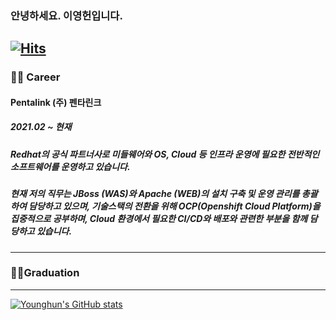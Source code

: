 ### 안녕하세요. 이영헌입니다.
[![Hits](https://hits.seeyoufarm.com/api/count/incr/badge.svg?url=https%3A%2F%2Fgithub.com%2Fdldudgjs31&count_bg=%2379C83D&title_bg=%23555555&icon=&icon_color=%23E7E7E7&title=hits&edge_flat=false)](https://hits.seeyoufarm.com)
---
### 👩‍💻 Career
#### Pentalink (주) 펜타린크
##### 2021.02 ~ 현재
##### Redhat의 공식 파트너사로 미들웨어와 OS, Cloud 등 인프라 운영에 필요한 전반적인 소프트웨어를 운영하고 있습니다.
##### 현재 저의 직무는 JBoss (WAS)와 Apache (WEB)의 설치 구축 및 운영 관리를 총괄하여 담당하고 있으며, 기술스택의 전환을 위해 OCP(Openshift Cloud Platform)을 집중적으로 공부하며, Cloud 환경에서 필요한 CI/CD와 배포와 관련한 부분을 함께 담당하고 있습니다.

---
### 👨‍🎓Graduation
---
[![Younghun's GitHub stats](https://github-readme-stats.vercel.app/api?username=dldudgjs31)](https://github.com/anuraghazra/github-readme-stats)

<!--
**dldudgjs31/dldudgjs31** is a ✨ _special_ ✨ repository because its `README.md` (this file) appears on your GitHub profile.

Here are some ideas to get you started:

- 🔭 I’m currently working on ...
- 🌱 I’m currently learning ...
- 👯 I’m looking to collaborate on ...
- 🤔 I’m looking for help with ...
- 💬 Ask me about ...
- 📫 How to reach me: ...
- 😄 Pronouns: ...
- ⚡ Fun fact: ...
-->
